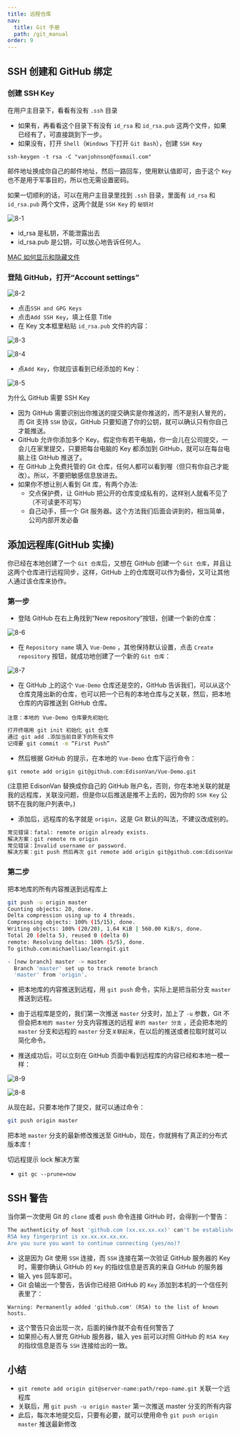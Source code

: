 ```yaml
---
title: 远程仓库
nav:
  title: Git 手册
  path: /git_manual
order: 9
---
```


## SSH 创建和 GitHub 绑定

### 创建 SSH Key

在用户主目录下，看看有没有 `.ssh` 目录

- 如果有，再看看这个目录下有没有 `id_rsa` 和 `id_rsa.pub` 这两个文件，如果已经有了，可直接跳到下一步。
- 如果没有，打开 `Shell`（`Windows` 下打开 `Git Bash`），创建 `SSH Key`

```
ssh-keygen -t rsa -C "vanjohnson@foxmail.com"
```

邮件地址换成你自己的邮件地址，然后一路回车，使用默认值即可，由于这个 `Key` 也不是用于军事目的，所以也无需设置密码。

如果一切顺利的话，可以在用户主目录里找到 `.ssh` 目录，里面有 `id_rsa` 和 `id_rsa.pub` 两个文件，这两个就是 `SSH Key` 的 `秘钥对`

![8-1](../../assets/8-1.png)

- id_rsa 是私钥，不能泄露出去
- id_rsa.pub 是公钥，可以放心地告诉任何人。

[MAC 如何显示和隐藏文件](https://blog.csdn.net/caoxiaohong1005/article/details/53466737)

### 登陆 GitHub，打开“Account settings”

![8-2](../../assets/8-2.png)

- 点击`SSH and GPG Keys`
- 点击`Add SSH Key`，填上任意 Title
- 在 Key 文本框里粘贴 `id_rsa.pub` 文件的内容：

![8-3](../../assets/8-3.png)

![8-4](../../assets/8-4.png)

- 点`Add Key`，你就应该看到已经添加的 Key：

![8-5](../../assets/8-5.png)

为什么 GitHub 需要 SSH Key
- 因为 GitHub 需要识别出你推送的提交确实是你推送的，而不是别人冒充的，而 Git 支持 `SSH` 协议，GitHub 只要知道了你的公钥，就可以确认只有你自己才能推送。
- GitHub 允许你添加多个 Key。假定你有若干电脑，你一会儿在公司提交，一会儿在家里提交，只要把每台电脑的 Key 都添加到 GitHub，就可以在每台电脑上往 GitHub 推送了。
- 在 GitHub 上免费托管的 Git 仓库，任何人都可以看到喔（但只有你自己才能改）。所以，不要把敏感信息放进去。
- 如果你不想让别人看到 Git 库，有两个办法:
  - 交点保护费，让 GitHub 把公开的仓库变成私有的，这样别人就看不见了（不可读更不可写）
  - 自己动手，搭一个 Git 服务器。这个方法我们后面会讲到的，相当简单，公司内部开发必备

## 添加远程库(GitHub 实操)

你已经在本地创建了一个 `Git 仓库`后，又想在 GitHub 创建一个 `Git 仓库`，并且让这两个仓库进行远程同步，这样，GitHub 上的仓库既可以作为备份，又可让其他人通过该仓库来协作。

### 第一步

- 登陆 GitHub 在右上角找到“New repository”按钮，创建一个新的仓库：

![8-6](../../assets/8-6.png)

- 在 `Repository name` 填入 `Vue-Demo` ，其他保持默认设置，点击 `Create repository` 按钮，就成功地创建了一个新的 `Git 仓库`：

![8-7](../../assets/8-7.png)

- 在 GitHub 上的这个 `Vue-Demo` 仓库还是空的，GitHub 告诉我们，可以从这个仓库克隆出新的仓库，也可以把一个已有的本地仓库与之关联，然后，把本地仓库的内容推送到 GitHub 仓库。

```
注意：本地的 Vue-Demo 仓库要先初始化
```

```bash
打开终端用 git init 初始化 git 仓库
通过 git add .添加当前目录下的所有文件
记得要 git commit -m “First Push”
```

- 然后根据 GitHub 的提示，在本地的 `Vue-Demo` 仓库下运行命令：

```
git remote add origin git@github.com:EdisonVan/Vue-Demo.git
```

(注意把 EdisonVan 替换成你自己的 GitHub 账户名，否则，你在本地关联的就是我的远程库，关联没问题，但是你以后推送是推不上去的，因为你的 `SSH Key` 公钥不在我的账户列表中。)

- 添加后，远程库的名字就是 `origin`，这是 Git 默认的叫法，不建议改成别的。

```bash
常见错误：fatal: remote origin already exists.
解决方案：git remote rm origin
常见错误：Invalid username or password.
解决方案：git push 然后再次 git remote add origin git@github.com:EdisonVan/Vue-Demo.git 会提示输入密码回车即可
```

### 第二步

把本地库的所有内容推送到远程库上

```bash
git push -u origin master
Counting objects: 20, done.
Delta compression using up to 4 threads.
Compressing objects: 100% (15/15), done.
Writing objects: 100% (20/20), 1.64 KiB | 560.00 KiB/s, done.
Total 20 (delta 5), reused 0 (delta 0)
remote: Resolving deltas: 100% (5/5), done.
To github.com:michaelliao/learngit.git

- [new branch] master -> master
  Branch 'master' set up to track remote branch
  'master' from 'origin'.

```

- 把本地库的内容推送到远程，用 `git push` 命令，实际上是把当前分支 `master` 推送到远程。

- 由于远程库是空的，我们第一次推送 `master` 分支时，加上了 `-u` 参数，Git 不但会把`本地的 master` 分支内容推送的远程 `新的 master 分支` ，还会把本地的 `master` 分支和远程的 `master` 分支`关联起来`，在以后的推送或者拉取时就可以简化命令。

- 推送成功后，可以立刻在 GitHub 页面中看到远程库的内容已经和本地一模一样：

![8-9](../../assets/8-9.png)

![8-8](../../assets/8-8.png)

从现在起，只要本地作了提交，就可以通过命令：

```bash
git push origin master
```

把本地 `master` 分支的最新修改推送至 GitHub，现在，你就拥有了真正的分布式版本库！

切远程提示 lock 解决方案
- `git gc --prune=now`

## SSH 警告

当你第一次使用 Git 的 `clone` 或者 `push` 命令连接 GitHub 时，会得到一个警告：

```bash
The authenticity of host 'github.com (xx.xx.xx.xx)' can't be established.
RSA key fingerprint is xx.xx.xx.xx.xx.
Are you sure you want to continue connecting (yes/no)?
```

- 这是因为 Git 使用 `SSH` 连接，而 `SSH` 连接在第一次验证 GitHub 服务器的 Key 时，需要你确认 GitHub 的 `Key` 的指纹信息是否真的来自 GitHub 的服务器
- 输入 yes 回车即可。
- Git 会输出一个警告，告诉你已经把 GitHub 的 `Key` 添加到本机的一个信任列表里了：

```
Warning: Permanently added 'github.com' (RSA) to the list of known hosts.
```

- 这个警告只会出现一次，后面的操作就不会有任何警告了
- 如果担心有人冒充 GitHub 服务器，输入 yes 前可以对照 GitHub 的 `RSA Key` 的指纹信息是否与 `SSH` 连接给出的一致。

## 小结

- `git remote add origin git@server-name:path/repo-name.git` 关联一个远程库
- 关联后，用 `git push -u origin master` 第一次推送 master 分支的所有内容
- 此后，每次本地提交后，只要有必要，就可以使用命令 `git push origin master` 推送最新修改
